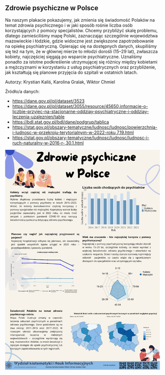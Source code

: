 ## Zdrowie psychiczne w Polsce

Na naszym plakacie pokazujemy, jak zmienia się świadomość Polaków na temat zdrowia psychicznego i w jaki sposób rośnie liczba osób korzystających z pomocy specjalistów.
Chcemy przybliżyć skalę problemu, dlatego zamieściliśmy mapę Polski, zaznaczając szczególnie województwa mazowieckie i łódzkie, gdzie widoczne jest zwiększone zapotrzebowanie na opiekę psychiatryczną.
Opierając się na dostępnych danych, skupiliśmy się też na tym, że w głównej mierze to młodzi dorośli (15–29 lat), zwłaszcza kobiety, najczęściej sięgają po wsparcie psychiatryczne.
Uznaliśmy ponadto za istotne podkreślenie utrzymującej się różnicy między kobietami a mężczyznami w korzystaniu z usług psychiatrycznych oraz przybliżenie,
jak kształtują się planowe przyjęcia do szpitali w ostatnich latach.

Autorzy: Krystian Kaliś, Karolina Gralak, Wiktor Chmiel

Źródło/a danych:
- https://dane.gov.pl/pl/dataset/3523
- https://dane.gov.pl/pl/dataset/3055/resource/45650,informacje-o-liczbie-przyjec-na-stacjonarne-oddziay-psychiatryczne-i-oddziay-leczenia-uzaleznien/table
- https://bdl.stat.gov.pl/bdl/dane/podgrup/tablica
- https://stat.gov.pl/obszary-tematyczne/ludnosc/ludnosc/powierzchnia-i-ludnosc-w-przekroju-terytorialnym-w-2022-roku,7,19.html
- https://stat.gov.pl/obszary-tematyczne/ludnosc/ludnosc/ludnosc-i-ruch-naturalny-w-2016-r-,30,1.html


<img src="./Kody/Kaliś_Gralak_Chmiel.pdf" align="center" width="600"/>

